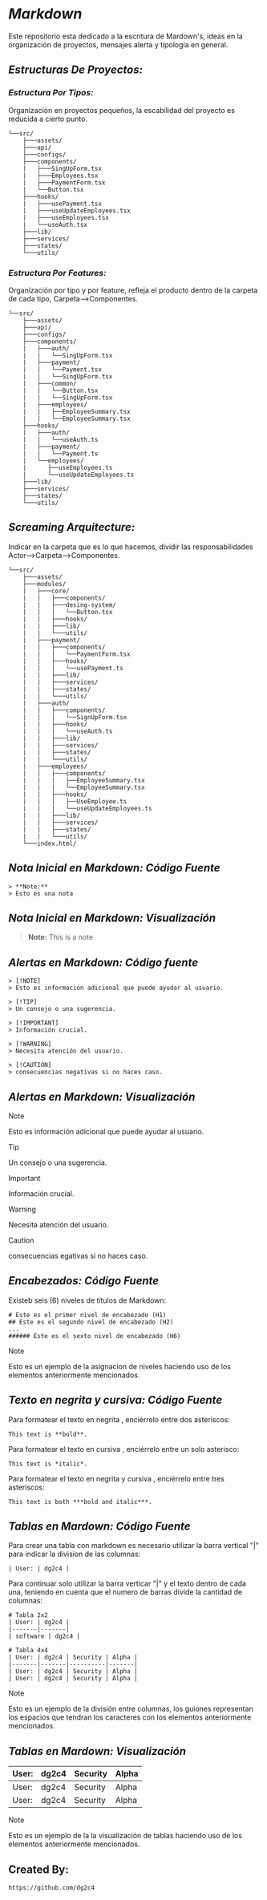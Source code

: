 # *Markdown*
Este repositorio esta dedicado a la escritura de Mardown's, ideas en la organización de proyectos, mensajes alerta y tipología en general.

## *Estructuras De Proyectos:*

### *Estructura Por Tipos:*
Organización en proyectos pequeños, la escabilidad del proyecto es reducida a cierto punto.
```Estructura Por Tipos
└──src/
    ├───assets/
    ├───api/
    ├───configs/
    ├───components/
    |   ├───SingUpForm.tsx
    |   ├───Employees.tsx
    |   ├───PaymentForm.tsx
    |   └──Button.tsx
    ├───hooks/
    |   ├───usePayment.tsx
    |   ├───useUpdateEmployees.tsx
    |   ├───useEmployees.tsx
    |   └──useAuth.tsx
    ├───lib/
    ├───services/
    ├───states/
    └───utils/
```

### *Estructura Por Features:* 
Organización por tipo y por feature, refleja el producto dentro de la carpeta de cada tipo, Carpeta-->Componentes.
```Estructura Por Features
└──src/
    ├───assets/
    ├───api/
    ├───configs/
    ├───components/
    |   ├───auth/
    |   |   └──SingUpForm.tsx
    |   ├───payment/
    |   |   └──Payment.tsx
    |   |   └──SingUpForm.tsx
    |   ├───common/
    |   |   └──Button.tsx
    |   |   └──SingUpForm.tsx
    |   ├───employees/
    |   |   ├──EmployeeSummary.tsx
    |   |   └──EmployeeSummary.tsx
    ├───hooks/
    |   ├───auth/
    |   |   └──useAuth.ts
    |   ├───payment/
    |   |   └──Payment.ts
    |   └──employees/
    |      ├──useEmployees.ts
    |      └──useUpdateEmployees.ts
    ├───lib/
    ├───services/
    ├───states/
    └───utils/
```

## *Screaming Arquitecture:*
Indicar en la carpeta que es lo que hacemos, dividir las responsabilidades Actor-->Carpeta-->Componentes.
```Screaming Arquitecture
└──src/
    ├───assets/
    ├───modules/
    |   ├───core/
    |   |   ├───components/
    |   |   ├───desing-system/
    |   |   |   └──Button.tsx
    |   |   ├───hooks/
    |   |   ├───lib/
    |   |   └───utils/
    |   ├───payment/
    |   |   ├───components/
    |   |   |   └──PaymentForm.tsx
    |   |   ├───hooks/
    |   |   |   └──usePayment.ts
    |   |   ├───lib/
    |   |   ├───services/
    |   |   ├───states/
    |   |   └───utils/
    |   ├───auth/
    |   |   ├───components/
    |   |   |   └──SignUpForm.tsx
    |   |   ├───hooks/
    |   |   |   └──useAuth.ts
    |   |   ├───lib/
    |   |   ├───services/
    |   |   ├───states/
    |   |   └───utils/
    |   ├───employees/
    |   |   ├───components/
    |   |   |   ├──EmployeeSummary.tsx
    |   |   |   └──EmployeeSummary.tsx
    |   |   ├───hooks/
    |   |   |   ├──UseEmployee.ts
    |   |   |   └──useUpdateEmployees.ts
    |   |   ├───lib/
    |   |   ├───services/
    |   |   ├───states/
    |   |   └───utils/
    └───index.html/
```


## *Nota Inicial en Markdown: Código Fuente*
    > **Note:**
    > Esto es una nota

## *Nota Inicial en Markdown: Visualización*
> **Note:**
> This is a note

## *Alertas en Markdown: Código fuente*

    > [!NOTE]
    > Esto es información adicional que puede ayudar al usuario.

    > [!TIP]
    > Un consejo o una sugerencia.

    > [!IMPORTANT]
    > Información crucial.

    > [!WARNING]
    > Necesita atención del usuario.

    > [!CAUTION]
    > consecuencias negativas si no haces caso.


## *Alertas en Markdown: Visualización*

> [!NOTE]
> Esto es información adicional que puede ayudar al usuario.

> [!TIP]
> Un consejo o una sugerencia.

> [!IMPORTANT]
> Información crucial.

> [!WARNING]
> Necesita atención del usuario.

> [!CAUTION]
> consecuencias egativas si no haces caso.

## *Encabezados: Código Fuente*
Existeb seis (6) niveles de títulos de Markdown:
 
    # Este es el primer nivel de encabezado (H1)
    ## Este es el segundo nivel de encabezado (H2)
    ...
    ###### Este es el sexto nivel de encabezado (H6)

> [!NOTE]
> Esto es un ejemplo de la asignacion de niveles haciendo uso de los elementos anteriormente mencionados.


## *Texto en negrita y cursiva: Código Fuente*
Para formatear el texto en negrita , enciérrelo entre dos asteriscos:

    This text is **bold**.

Para formatear el texto en cursiva , enciérrelo entre un solo asterisco:

    This text is *italic*.

Para formatear el texto en negrita y cursiva , enciérrelo entre tres asteriscos:
    
    This text is both ***bold and italic***.


## *Tablas en Mardown: Código Fuente*
Para crear una tabla con markdown es necesario utilizar la barra vertical "|" para indicar la division de las columnas:
        
    | User: | dg2c4 |

Para continuar solo utilizar la barra verticar "|" y el texto dentro de cada una, teniendo en cuenta que el numero de barras divide la cantidad de columnas:

    # Tabla 2x2
    | User: | dg2c4 |
    |-------|-------|
    | software | dg2c4 |

    # Tabla 4x4
    | User: | dg2c4 | Security | Alpha |
    |-------|-------|----------|-------|
    | User: | dg2c4 | Security | Alpha |
    | User: | dg2c4 | Security | Alpha |

> [!NOTE]
> Esto es un ejemplo de la división entre columnas, los guiones representan los espacios que tendran los caracteres con los elementos anteriormente mencionados.

## *Tablas en Mardown: Visualización*

| User: | dg2c4 | Security | Alpha |
|-------|-------|----------|-------|
| User: | dg2c4 | Security | Alpha |
| User: | dg2c4 | Security | Alpha |

> [!NOTE]
> Esto es un ejemplo de la la visualización de tablas haciendo uso de los elementos anteriormente mencionados.


## Created By:
    https://github.com/dg2c4
